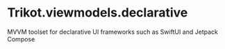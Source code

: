 # Trikot.viewmodels.declarative

MVVM toolset for declarative UI frameworks such as SwiftUI and Jetpack Compose
